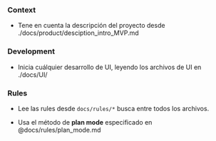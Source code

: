### Context

- Tene en cuenta la descripción del proyecto desde ./docs/product/desciption_intro_MVP.md

### Development

- Inicia cuálquier desarrollo de UI, leyendo los archivos de UI en ./docs/UI/

### Rules

- Lee las rules desde `docs/rules/*` busca entre todos los archivos.

- Usa el método de **plan mode** especificado en @docs/rules/plan_mode.md
